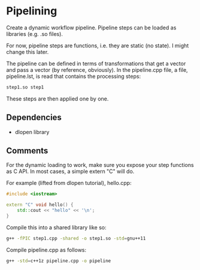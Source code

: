 # Pipelining
Create a dynamic workflow pipeline. Pipeline steps can be loaded as libraries (e.g. .so files).

For now, pipeline steps are functions, i.e. they are static (no state). I might change this later.

The pipeline can be defined in terms of transformations that get a vector and pass a vector (by reference, obviously). In the pipeline.cpp file, a file, pipeline.lst, is read that contains the processing steps:
```bash
step1.so step1
```

These steps are then applied one by one.

## Dependencies
* dlopen library

## Comments
For the dynamic loading to work, make sure you expose your step functions as C API. In most cases, a simple extern "C" will do.

For example (lifted from dlopen tutorial), hello.cpp:
```cpp
#include <iostream>

extern "C" void hello() {
    std::cout << "hello" << '\n';
}
```

Compile this into a shared library like so:
```bash
g++ -fPIC step1.cpp -shared -o step1.so -std=gnu++11
```

Compile pipeline.cpp as follows:
```bash
g++ -std=c++1z pipeline.cpp -o pipeline
```
